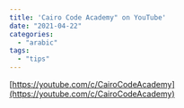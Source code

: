 ```yaml
---
title: 'Cairo Code Academy" on YouTube'
date: "2021-04-22"
categories:
  - "arabic"
tags:
  - "tips"
---
```


[https://youtube.com/c/CairoCodeAcademy](https://youtube.com/c/CairoCodeAcademy)
